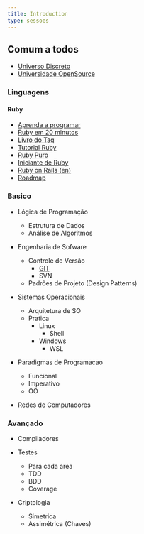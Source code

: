 ```yaml
---
title: Introduction
type: sessoes
---
```


## Comum a todos

- [Universo Discreto](https://universodiscreto.com/)
- [Universidade OpenSource](https://github.com/ossu/computer-science)

### Linguagens

#### Ruby

- [Aprenda a programar](https://www.jmonteiro.com/aprendaaprogramar/)
- [Ruby em 20 minutos](https://www.ruby-lang.org/pt/documentation/quickstart/)
- [Livro do Taq](https://eustaquiorangel.com/livro-ruby)
- [Tutorial Ruby](https://guru-sp.github.io/tutorial_ruby/)
- [Ruby Puro](https://onebitcode.com/course/ruby-puro/)
- [Iniciante de Ruby](https://youtube.com/playlist?list=PLS2fc6xC9lt0D5ksSs-30Cz8qLpl7b43H)
- [Ruby on Rails (en)](https://guides.rubyonrails.org/)
- [Roadmap](https://github.com/evertonlopesc/Ruby-Roadmap)

### Basico

- Lógica de Programação

  - Estrutura de Dados
  - Análise de Algoritmos

- Engenharia de Sofware

  - Controle de Versão
    - [GIT](https://learngitbranching.js.org/?locale=pt_BR)
    - SVN
  - Padrões de Projeto (Design Patterns)

- Sistemas Operacionais

  - Arquitetura de SO
  - Pratica
    - Linux
      - Shell
    - Windows
      - WSL

- Paradigmas de Programacao

  - Funcional
  - Imperativo
  - OO

- Redes de Computadores

### Avançado

- Compiladores

- Testes

  - Para cada area
  - TDD
  - BDD
  - Coverage

- Criptologia
  - Simetrica
  - Assimétrica (Chaves)
